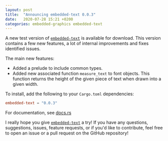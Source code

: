 ```yaml
---
layout: post
title:  "Announcing embedded-text 0.0.3"
date:   2020-07-28 15:21 +0200
categories: embedded-graphics embedded-text
---
```


A new test version of [`embedded-text`] is available for download. This version contains a few new
features, a lot of internal improvements and fixes identified issues.

The main new features:
 - Added a prelude to include common types.
 - Added new associated function `measure_text` to font objects. This function returns the height
   of the given piece of text when drawn into a given width.

To install, add the following to your `Cargo.toml` dependencies:
```toml
embedded-text = "0.0.3"
```

For documentation, see [docs.rs]

I really hope you give [`embedded-text`] a try! If you have any questions, suggestions, issues,
feature requests, or if you'd like to contribute, feel free to open an issue or a pull request on
the GitHub repository!

[`embedded-text`]: https://github.com/bugadani/embedded-text
[docs.rs]: https://docs.rs/embedded-text/
